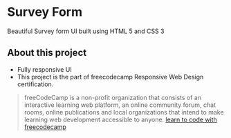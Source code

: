 # Survey Form

Beautiful Survey form UI built using HTML 5 and CSS 3

## About this project

- Fully responsive UI
- This project is the part of freecodecamp Responsive Web Design certification.

>freeCodeCamp is a non-profit organization that consists of an interactive learning web platform, an online community forum, chat rooms, online publications and local organizations that intend to make learning web development accessible to anyone. [learn to code with freecodecamp](https://www.freecodecamp.org/)
